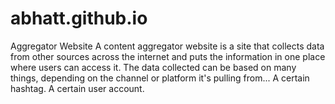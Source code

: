 # abhatt.github.io
Aggregator Website
A content aggregator website is a site that collects data from other sources across the internet and puts the information in one place where users can access it. The data collected can be based on many things, depending on the channel or platform it's pulling from... A certain hashtag. A certain user account.
